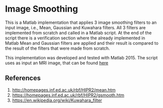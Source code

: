 # Image Smoothing

This is a Matlab implementation that applies 3 image smoothing filters to an input image, i.e., Mean, Gaussian and Kuwahara filters. 
All 3 filters are implemented from scratch and called in a Matlab script. At the end of the script there is a verification
section where the already implemented in Matlab Mean and Gaussian filters are applied and their result is compared to the 
result of the filters that were made from scratch.

This implementation was developed and tested with Matlab 2015. The script uses as input an MRI image, that can be found [here](https://en.wikipedia.org/wiki/Magnetic_resonance_imaging_of_the_brain#/media/File:MRI_Head_Brain_Normal.jpg)

## References
1. http://homepages.inf.ed.ac.uk/rbf/HIPR2/mean.htm
2. https://homepages.inf.ed.ac.uk/rbf/HIPR2/gsmooth.htm
3. https://en.wikipedia.org/wiki/Kuwahara_filter
